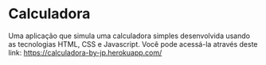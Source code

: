 # Calculadora

Uma aplicação que simula uma calculadora simples desenvolvida usando as tecnologias HTML, CSS e Javascript. Você pode acessá-la através deste link: https://calculadora-by-jp.herokuapp.com/
